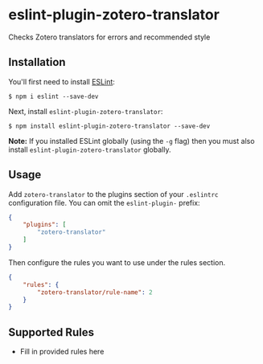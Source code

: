 # eslint-plugin-zotero-translator

Checks Zotero translators for errors and recommended style

## Installation

You'll first need to install [ESLint](http://eslint.org):

```
$ npm i eslint --save-dev
```

Next, install `eslint-plugin-zotero-translator`:

```
$ npm install eslint-plugin-zotero-translator --save-dev
```

**Note:** If you installed ESLint globally (using the `-g` flag) then you must also install `eslint-plugin-zotero-translator` globally.

## Usage

Add `zotero-translator` to the plugins section of your `.eslintrc` configuration file. You can omit the `eslint-plugin-` prefix:

```json
{
    "plugins": [
        "zotero-translator"
    ]
}
```


Then configure the rules you want to use under the rules section.

```json
{
    "rules": {
        "zotero-translator/rule-name": 2
    }
}
```

## Supported Rules

* Fill in provided rules here





